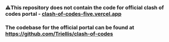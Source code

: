 ### ⚠️This repository does not contain the code for official clash of codes portal - [clash-of-codes-five.vercel.app](https://clash-of-codes-five.vercel.app)    
### The codebase for the official portal can be found at https://github.com/Triellis/clash-of-codes
